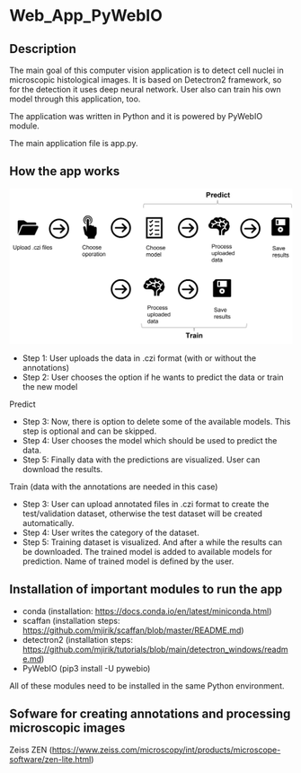 # Web_App_PyWebIO
## Description
The main goal of this computer vision application is to detect cell nuclei in microscopic histological images. 
It is based on Detectron2 framework, so for the detection it uses deep neural network. User also can train his own model through this application, too.

The application was written in Python and it is powered by PyWebIO module.

The main application file is app.py. 

## How the app works
![alt text](https://github.com/janburian/Web_App_PyWebIO/blob/main/src/graphics/schema_train_pred.png)

* Step 1: User uploads the data in .czi format (with or without the annotations)
* Step 2: User chooses the option if he wants to predict the data or train the new model 

Predict
* Step 3: Now, there is option to delete some of the available models. This step is optional and can be skipped. 
* Step 4: User chooses the model which should be used to predict the data. 
* Step 5: Finally data with the predictions are visualized. User can download the results. 

Train 
(data with the annotations are needed in this case)
* Step 3: User can upload annotated files in .czi format to create the test/validation dataset, otherwise the test dataset will be created automatically. 
* Step 4: User writes the category of the dataset. 
* Step 5: Training dataset is visualized. And after a while the results can be downloaded. The trained model is added to available models for prediction. Name of trained model is defined by the user.    


## Installation of important modules to run the app
* conda (installation: https://docs.conda.io/en/latest/miniconda.html)
* scaffan (installation steps: https://github.com/mjirik/scaffan/blob/master/README.md)
* detectron2 (installation steps: https://github.com/mjirik/tutorials/blob/main/detectron_windows/readme.md)
* PyWebIO (pip3 install -U pywebio)

All of these modules need to be installed in the same Python environment. 

## Sofware for creating annotations and processing microscopic images
Zeiss ZEN (https://www.zeiss.com/microscopy/int/products/microscope-software/zen-lite.html)
